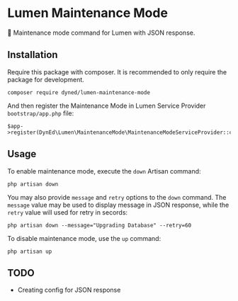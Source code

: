 # Lumen Maintenance Mode

:wrench: Maintenance mode command for Lumen with JSON response.

## Installation
Require this package with composer. It is recommended to only require the package for development.

```
composer require dyned/lumen-maintenance-mode
```

And then register the Maintenance Mode in Lumen Service Provider `bootstrap/app.php` file:

```
$app->register(DynEd\Lumen\MaintenanceMode\MaintenanceModeServiceProvider::class);
```

## Usage
To enable maintenance mode, execute the `down` Artisan command:

```
php artisan down
```

You may also provide `message` and `retry` options to the `down` command. The `message` value may be used to display message in JSON response, while the `retry` value will used for retry in secords:

```
php artisan down --message="Upgrading Database" --retry=60
```

To disable maintenance mode, use the `up` command:

```
php artisan up
```

## TODO
* Creating config for JSON response